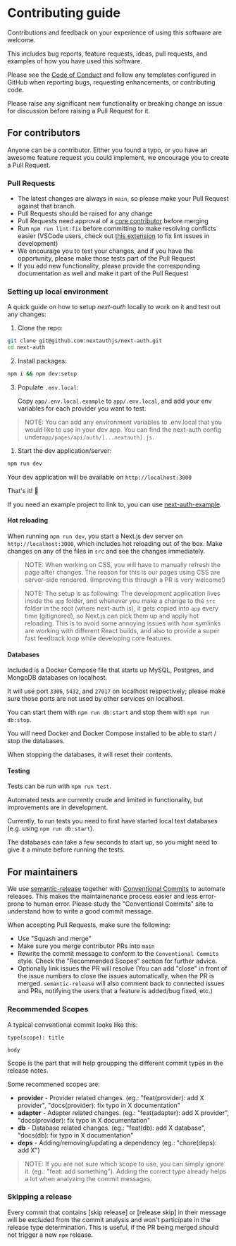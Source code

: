 # Contributing guide

Contributions and feedback on your experience of using this software are welcome.

This includes bug reports, feature requests, ideas, pull requests, and examples of how you have used this software.

Please see the [Code of Conduct](CODE_OF_CONDUCT.md) and follow any templates configured in GitHub when reporting bugs, requesting enhancements, or contributing code.

Please raise any significant new functionality or breaking change an issue for discussion before raising a Pull Request for it.

## For contributors

Anyone can be a contributor. Either you found a typo, or you have an awesome feature request you could implement, we encourage you to create a Pull Request.
### Pull Requests

* The latest changes are always in `main`, so please make your Pull Request against that branch.
* Pull Requests should be raised for any change
* Pull Requests need approval of a [core contributor](https://next-auth.js.org/contributors#core-team) before merging
* Run `npm run lint:fix` before committing to make resolving conflicts easier (VSCode users, check out [this extension](https://marketplace.visualstudio.com/items?itemName=chenxsan.vscode-standardjs) to fix lint issues in development)
* We encourage you to test your changes, and if you have the opportunity, please make those tests part of the Pull Request
* If you add new functionality, please provide the corresponding documentation as well and make it part of the Pull Request

### Setting up local environment

A quick guide on how to setup *next-auth* locally to work on it and test out any changes:

1. Clone the repo:
```sh
git clone git@github.com:nextauthjs/next-auth.git
cd next-auth
```

2. Install packages:
```sh
npm i && npm dev:setup
```

3. Populate `.env.local`:
   
    Copy `app/.env.local.example` to `app/.env.local`, and add your env variables for each provider you want to test.

> NOTE: You can add any environment variables to .env.local that you would like to use in your dev app.
> You can find the next-auth config under`app/pages/api/auth/[...nextauth].js`.

1. Start the dev application/server:
```sh
npm run dev
```

Your dev application will be available on ```http://localhost:3000```

That's it! 🎉

If you need an example project to link to, you can use [next-auth-example](https://github.com/iaincollins/next-auth-example).

#### Hot reloading

When running `npm run dev`, you start a Next.js dev server on `http://localhost:3000`, which includes hot reloading out of the box. Make changes on any of the files in `src` and see the changes immediately.

> NOTE: When working on CSS, you will have to manually refresh the page after changes. The reason for this is our pages using CSS are server-side rendered. (Improving this through a PR is very welcome!)

> NOTE: The setup is as following: The development application lives inside the `app` folder, and whenever you make a change to the `src` folder in the root (where next-auth is), it gets copied into `app` every time (gitignored), so Next.js can pick them up and apply hot reloading. This is to avoid some annoying issues with how symlinks are working with different React builds, and also to provide a super fast feedback loop while developing core features.

#### Databases

Included is a Docker Compose file that starts up MySQL, Postgres, and MongoDB databases on localhost.

It will use port `3306`, `5432`, and `27017` on localhost respectively; please make sure those ports are not used by other services on localhost.

You can start them with `npm run db:start` and stop them with `npm run db:stop`.

You will need Docker and Docker Compose installed to be able to start / stop the databases.

When stopping the databases, it will reset their contents.

#### Testing

Tests can be run with `npm run test`.

Automated tests are currently crude and limited in functionality, but improvements are in development.

Currently, to run tests you need to first have started local test databases (e.g. using `npm run db:start`).

The databases can take a few seconds to start up, so you might need to give it a minute before running the tests.

## For maintainers

We use [semantic-release](https://github.com/semantic-release/semantic-release) together with [Conventional Commits](https://www.conventionalcommits.org/en/v1.0.0) to automate releases. This makes the maintainenance process easier and less error-prone to human error. Please study the "Conventional Commits" site to understand how to write a good commit message.

When accepting Pull Requests, make sure the following:

* Use "Squash and merge"
* Make sure you merge contributor PRs into `main`
* Rewrite the commit message to conform to the `Conventional Commits` style. Check the "Recommended Scopes" section for further advice.
* Optionally link issues the PR will resolve (You can add "close" in front of the issue numbers to close the issues automatically, when the PR is merged. `semantic-release` will also comment back to connected issues and PRs, notifying the users that a feature is added/bug fixed, etc.)

### Recommended Scopes

A typical conventional commit looks like this:
```
type(scope): title

body
```

Scope is the part that will help groupping the different commit types in the release notes.

Some recommened scopes are:

- **provider** - Provider related changes. (eg.: "feat(provider): add X provider", "docs(provider): fix typo in X documentation"
- **adapter** - Adapter related changes. (eg.: "feat(adapter): add X provider", "docs(provider): fix typo in X documentation"
- **db** - Database related changes. (eg.: "feat(db): add X database", "docs(db): fix typo in X documentation"
- **deps** - Adding/removing/updating a dependency (eg.: "chore(deps): add X")
  
> NOTE: If you are not sure which scope to use, you can simply ignore it. (eg.: "feat: add something"). Adding the correct type already helps a lot when analyzing the commit messages.


### Skipping a release

Every commit that contains [skip release] or [release skip] in their message will be excluded from the commit analysis and won't participate in the release type determination. This is useful, if the PR being merged should not trigger a new `npm` release.
